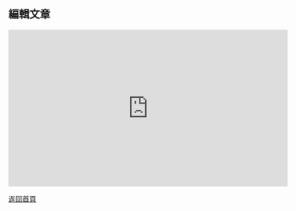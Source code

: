 ## 編輯文章

<div align="center">
<iframe width="560" height="315" src="https://www.youtube.com/embed/rN2sTLAp0ow" frameborder="0" allow="accelerometer; autoplay; encrypted-media; gyroscope; picture-in-picture" allowfullscreen></iframe>
</div>
      
[返回首頁](https://kimieno.github.io/android.pitt) 